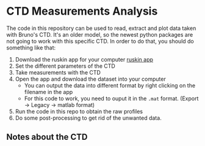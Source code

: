 # CTD Measurements Analysis

The code in this repository can be used to read, extract and plot data taken with Bruno's CTD. It's an older model, so the newest python packages 
are not going to work with this specific CTD. 
In order to do that, you should do something like that:
1. Download the ruskin app for your computer [ruskin app](https://rbr-global.com/products/software/)
2. Set the different parameters of the CTD
3. Take measurements with the CTD
4. Open the app and download the dataset into your computer
    - You can output the data into different format by right clicking on the filename in the app
    - For this code to work, you need to ouput it in the `.mat` format. (Export -> Legacy -> matlab format)  
5. Run the code in this repo to obtain the raw profiles
6. Do some post-processing to get rid of the unwanted data. 

## Notes about the CTD